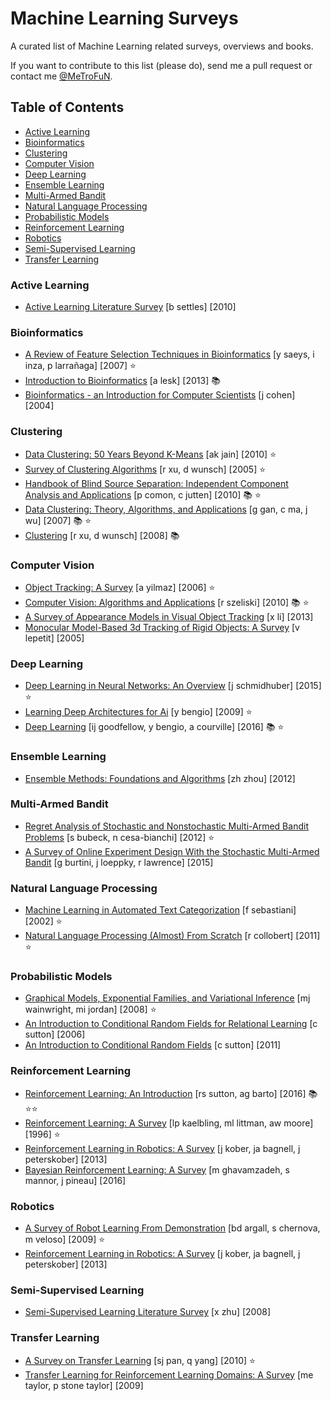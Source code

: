 # Machine Learning Surveys

A curated list of Machine Learning related surveys, overviews and books.

If you want to contribute to this list (please do), send me a pull request or contact me [@MeTroFuN](https://twitter.com/MeTroFuN).

## Table of Contents

- [Active Learning](#active-learning)
- [Bioinformatics](#bioinformatics)
- [Clustering](#clustering)
- [Computer Vision](#computer-vision)
- [Deep Learning](#deep-learning)
- [Ensemble Learning](#ensemble-learning)
- [Multi-Armed Bandit](#multi-armed-bandit)
- [Natural Language Processing](#natural-language-processing)
- [Probabilistic Models](#probabilistic-models)
- [Reinforcement Learning](#reinforcement-learning)
- [Robotics](#robotics)
- [Semi-Supervised Learning](#semi-supervised-learning)
- [Transfer Learning](#transfer-learning)


### Active Learning

* [Active Learning Literature Survey](https://scholar.google.com/scholar?q=%22Active%20Learning%20Literature%20Survey%22%20author%3A%22b%20settles%22%202010 "b settles") [b settles] [2010]  

### Bioinformatics

* [A Review of Feature Selection Techniques in Bioinformatics](https://scholar.google.com/scholar?q=%22A%20Review%20of%20Feature%20Selection%20Techniques%20in%20Bioinformatics%22%20author%3A%22y%20saeys%22%202007 "y saeys, i inza, p larrañaga") [y saeys, i inza, p larrañaga] [2007]  ⭐
* [Introduction to Bioinformatics](https://scholar.google.com/scholar?q=%22Introduction%20to%20Bioinformatics%22%20author%3A%22a%20lesk%22%202013 "a lesk") [a lesk] [2013]  📚 
* [Bioinformatics - an Introduction for Computer Scientists](https://scholar.google.com/scholar?q=%22Bioinformatics%20-%20an%20Introduction%20for%20Computer%20Scientists%22%20author%3A%22j%20cohen%22%202004 "j cohen") [j cohen] [2004]  

### Clustering

* [Data Clustering: 50 Years Beyond K-Means](https://scholar.google.com/scholar?q=%22Data%20Clustering%3A%2050%20Years%20Beyond%20K-Means%22%20author%3A%22ak%20jain%22%202010 "ak jain") [ak jain] [2010]  ⭐
* [Survey of Clustering Algorithms](https://scholar.google.com/scholar?q=%22Survey%20of%20Clustering%20Algorithms%22%20author%3A%22r%20xu%22%202005 "r xu, d wunsch") [r xu, d wunsch] [2005]  ⭐
* [Handbook of Blind Source Separation: Independent Component Analysis and Applications](https://scholar.google.com/scholar?q=%22Handbook%20of%20Blind%20Source%20Separation%3A%20Independent%20Component%20Analysis%20and%20Applications%22%20author%3A%22p%20comon%22%202010 "p comon, c jutten") [p comon, c jutten] [2010]  📚 ⭐
* [Data Clustering: Theory, Algorithms, and Applications](https://scholar.google.com/scholar?q=%22Data%20Clustering%3A%20Theory%2C%20Algorithms%2C%20and%20Applications%22%20author%3A%22g%20gan%22%202007 "g gan, c ma, j wu") [g gan, c ma, j wu] [2007]  📚 ⭐
* [Clustering](https://scholar.google.com/scholar?q=%22Clustering%22%20author%3A%22r%20xu%22%202008 "r xu, d wunsch") [r xu, d wunsch] [2008]  📚 

### Computer Vision

* [Object Tracking: A Survey](https://scholar.google.com/scholar?q=%22Object%20Tracking%3A%20A%20Survey%22%20author%3A%22a%20yilmaz%22%202006 "a yilmaz") [a yilmaz] [2006]  ⭐
* [Computer Vision: Algorithms and Applications](https://scholar.google.com/scholar?q=%22Computer%20Vision%3A%20Algorithms%20and%20Applications%22%20author%3A%22r%20szeliski%22%202010 "r szeliski") [r szeliski] [2010]  📚 ⭐
* [A Survey of Appearance Models in Visual Object Tracking](https://scholar.google.com/scholar?q=%22A%20Survey%20of%20Appearance%20Models%20in%20Visual%20Object%20Tracking%22%20author%3A%22x%20li%22%202013 "x li") [x li] [2013]  
* [Monocular Model-Based 3d Tracking of Rigid Objects: A Survey](https://scholar.google.com/scholar?q=%22Monocular%20Model-Based%203d%20Tracking%20of%20Rigid%20Objects%3A%20A%20Survey%22%20author%3A%22v%20lepetit%22%202005 "v lepetit") [v lepetit] [2005]  

### Deep Learning

* [Deep Learning in Neural Networks: An Overview](https://scholar.google.com/scholar?q=%22Deep%20Learning%20in%20Neural%20Networks%3A%20An%20Overview%22%20author%3A%22j%20schmidhuber%22%202015 "j schmidhuber") [j schmidhuber] [2015]  ⭐
* [Learning Deep Architectures for Ai](https://scholar.google.com/scholar?q=%22Learning%20Deep%20Architectures%20for%20Ai%22%20author%3A%22y%20bengio%22%202009 "y bengio") [y bengio] [2009]  ⭐
* [Deep Learning](https://scholar.google.com/scholar?q=%22Deep%20Learning%22%20author%3A%22ij%20goodfellow%22%202016 "ij goodfellow, y bengio, a courville") [ij goodfellow, y bengio, a courville] [2016]  📚 ⭐

### Ensemble Learning

* [Ensemble Methods: Foundations and Algorithms](https://scholar.google.com/scholar?q=%22Ensemble%20Methods%3A%20Foundations%20and%20Algorithms%22%20author%3A%22zh%20zhou%22%202012 "zh zhou") [zh zhou] [2012]  

### Multi-Armed Bandit

* [Regret Analysis of Stochastic and Nonstochastic Multi-Armed Bandit Problems](https://scholar.google.com/scholar?q=%22Regret%20Analysis%20of%20Stochastic%20and%20Nonstochastic%20Multi-Armed%20Bandit%20Problems%22%20author%3A%22s%20bubeck%22%202012 "s bubeck, n cesa-bianchi") [s bubeck, n cesa-bianchi] [2012]  ⭐
* [A Survey of Online Experiment Design With the Stochastic Multi-Armed Bandit](https://scholar.google.com/scholar?q=%22A%20Survey%20of%20Online%20Experiment%20Design%20With%20the%20Stochastic%20Multi-Armed%20Bandit%22%20author%3A%22g%20burtini%22%202015 "g burtini, j loeppky, r lawrence") [g burtini, j loeppky, r lawrence] [2015]  

### Natural Language Processing

* [Machine Learning in Automated Text Categorization](https://scholar.google.com/scholar?q=%22Machine%20Learning%20in%20Automated%20Text%20Categorization%22%20author%3A%22f%20sebastiani%22%202002 "f sebastiani") [f sebastiani] [2002]  ⭐
* [Natural Language Processing (Almost) From Scratch](https://scholar.google.com/scholar?q=%22Natural%20Language%20Processing%20%28Almost%29%20From%20Scratch%22%20author%3A%22r%20collobert%22%202011 "r collobert") [r collobert] [2011]  ⭐

### Probabilistic Models

* [Graphical Models, Exponential Families, and Variational Inference](https://scholar.google.com/scholar?q=%22Graphical%20Models%2C%20Exponential%20Families%2C%20and%20Variational%20Inference%22%20author%3A%22mj%20wainwright%22%202008 "mj wainwright, mi jordan") [mj wainwright, mi jordan] [2008]  ⭐
* [An Introduction to Conditional Random Fields for Relational Learning](https://scholar.google.com/scholar?q=%22An%20Introduction%20to%20Conditional%20Random%20Fields%20for%20Relational%20Learning%22%20author%3A%22c%20sutton%22%202006 "c sutton") [c sutton] [2006]  
* [An Introduction to Conditional Random Fields](https://scholar.google.com/scholar?q=%22An%20Introduction%20to%20Conditional%20Random%20Fields%22%20author%3A%22c%20sutton%22%202011 "c sutton") [c sutton] [2011]  

### Reinforcement Learning

* [Reinforcement Learning: An Introduction](https://scholar.google.com/scholar?q=%22Reinforcement%20Learning%3A%20An%20Introduction%22%20author%3A%22rs%20sutton%22%202016 "rs sutton, ag barto") [rs sutton, ag barto] [2016]  📚 ⭐⭐
* [Reinforcement Learning: A Survey](https://scholar.google.com/scholar?q=%22Reinforcement%20Learning%3A%20A%20Survey%22%20author%3A%22lp%20kaelbling%22%201996 "lp kaelbling, ml littman, aw moore") [lp kaelbling, ml littman, aw moore] [1996]  ⭐
* [Reinforcement Learning in Robotics: A Survey](https://scholar.google.com/scholar?q=%22Reinforcement%20Learning%20in%20Robotics%3A%20A%20Survey%22%20author%3A%22j%20kober%22%202013 "j kober, ja bagnell, j peterskober") [j kober, ja bagnell, j peterskober] [2013]  
* [Bayesian Reinforcement Learning: A Survey](https://scholar.google.com/scholar?q=%22Bayesian%20Reinforcement%20Learning%3A%20A%20Survey%22%20author%3A%22m%20ghavamzadeh%22%202016 "m ghavamzadeh, s mannor, j pineau") [m ghavamzadeh, s mannor, j pineau] [2016]  

### Robotics

* [A Survey of Robot Learning From Demonstration](https://scholar.google.com/scholar?q=%22A%20Survey%20of%20Robot%20Learning%20From%20Demonstration%22%20author%3A%22bd%20argall%22%202009 "bd argall, s chernova, m veloso") [bd argall, s chernova, m veloso] [2009]  ⭐
* [Reinforcement Learning in Robotics: A Survey](https://scholar.google.com/scholar?q=%22Reinforcement%20Learning%20in%20Robotics%3A%20A%20Survey%22%20author%3A%22j%20kober%22%202013 "j kober, ja bagnell, j peterskober") [j kober, ja bagnell, j peterskober] [2013]  

### Semi-Supervised Learning

* [Semi-Supervised Learning Literature Survey](https://scholar.google.com/scholar?q=%22Semi-Supervised%20Learning%20Literature%20Survey%22%20author%3A%22x%20zhu%22%202008 "x zhu") [x zhu] [2008]  

### Transfer Learning

* [A Survey on Transfer Learning](https://scholar.google.com/scholar?q=%22A%20Survey%20on%20Transfer%20Learning%22%20author%3A%22sj%20pan%22%202010 "sj pan, q yang") [sj pan, q yang] [2010]  ⭐
* [Transfer Learning for Reinforcement Learning Domains: A Survey](https://scholar.google.com/scholar?q=%22Transfer%20Learning%20for%20Reinforcement%20Learning%20Domains%3A%20A%20Survey%22%20author%3A%22me%20taylor%22%202009 "me taylor, p stone taylor") [me taylor, p stone taylor] [2009]  

